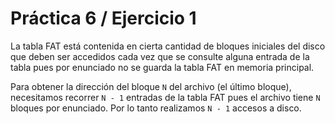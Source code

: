 # Práctica 6 / Ejercicio 1

La tabla FAT está contenida en cierta cantidad de bloques iniciales del disco que deben ser accedidos cada vez que se consulte alguna entrada de la tabla pues por enunciado no se guarda la tabla FAT en memoria principal.

Para obtener la dirección del bloque `N` del archivo (el último bloque), necesitamos recorrer `N - 1` entradas de la tabla FAT pues el archivo tiene `N` bloques por enunciado. Por lo tanto realizamos `N - 1` accesos a disco.

